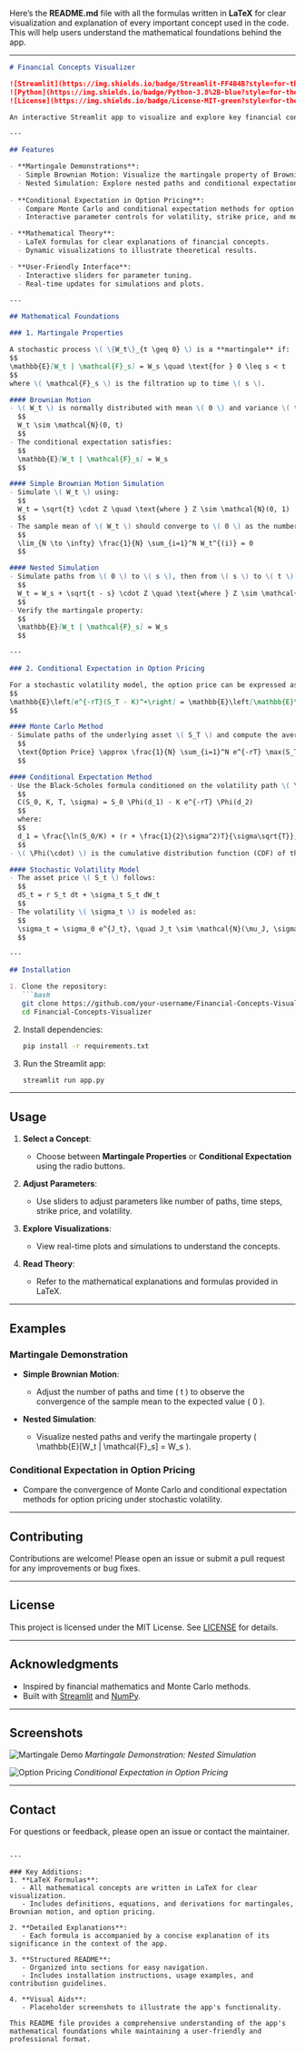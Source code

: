 Here’s the **README.md** file with all the formulas written in **LaTeX** for clear visualization and explanation of every important concept used in the code. This will help users understand the mathematical foundations behind the app.

---

```markdown
# Financial Concepts Visualizer

![Streamlit](https://img.shields.io/badge/Streamlit-FF4B4B?style=for-the-badge&logo=Streamlit&logoColor=white)
![Python](https://img.shields.io/badge/Python-3.8%2B-blue?style=for-the-badge&logo=python)
![License](https://img.shields.io/badge/License-MIT-green?style=for-the-badge)

An interactive Streamlit app to visualize and explore key financial concepts, including **martingale properties** and **conditional expectation** in option pricing, using Monte Carlo simulations and mathematical theory.

---

## Features

- **Martingale Demonstrations**:
  - Simple Brownian Motion: Visualize the martingale property of Brownian motion.
  - Nested Simulation: Explore nested paths and conditional expectations.
  
- **Conditional Expectation in Option Pricing**:
  - Compare Monte Carlo and conditional expectation methods for option pricing.
  - Interactive parameter controls for volatility, strike price, and more.

- **Mathematical Theory**:
  - LaTeX formulas for clear explanations of financial concepts.
  - Dynamic visualizations to illustrate theoretical results.

- **User-Friendly Interface**:
  - Interactive sliders for parameter tuning.
  - Real-time updates for simulations and plots.

---

## Mathematical Foundations

### 1. Martingale Properties

A stochastic process \( \{W_t\}_{t \geq 0} \) is a **martingale** if:
$$
\mathbb{E}[W_t | \mathcal{F}_s] = W_s \quad \text{for } 0 \leq s < t
$$
where \( \mathcal{F}_s \) is the filtration up to time \( s \).

#### Brownian Motion
- \( W_t \) is normally distributed with mean \( 0 \) and variance \( t \):
  $$
  W_t \sim \mathcal{N}(0, t)
  $$
- The conditional expectation satisfies:
  $$
  \mathbb{E}[W_t | \mathcal{F}_s] = W_s
  $$

#### Simple Brownian Motion Simulation
- Simulate \( W_t \) using:
  $$
  W_t = \sqrt{t} \cdot Z \quad \text{where } Z \sim \mathcal{N}(0, 1)
  $$
- The sample mean of \( W_t \) should converge to \( 0 \) as the number of paths increases:
  $$
  \lim_{N \to \infty} \frac{1}{N} \sum_{i=1}^N W_t^{(i)} = 0
  $$

#### Nested Simulation
- Simulate paths from \( 0 \) to \( s \), then from \( s \) to \( t \):
  $$
  W_t = W_s + \sqrt{t - s} \cdot Z \quad \text{where } Z \sim \mathcal{N}(0, 1)
  $$
- Verify the martingale property:
  $$
  \mathbb{E}[W_t | \mathcal{F}_s] = W_s
  $$

---

### 2. Conditional Expectation in Option Pricing

For a stochastic volatility model, the option price can be expressed as:
$$
\mathbb{E}\left[e^{-rT}(S_T - K)^+\right] = \mathbb{E}\left[\mathbb{E}\left[e^{-rT}(S_T - K)^+ | \sigma\right]\right]
$$

#### Monte Carlo Method
- Simulate paths of the underlying asset \( S_T \) and compute the average payoff:
  $$
  \text{Option Price} \approx \frac{1}{N} \sum_{i=1}^N e^{-rT} \max(S_T^{(i)} - K, 0)
  $$

#### Conditional Expectation Method
- Use the Black-Scholes formula conditioned on the volatility path \( \sigma \):
  $$
  C(S_0, K, T, \sigma) = S_0 \Phi(d_1) - K e^{-rT} \Phi(d_2)
  $$
  where:
  $$
  d_1 = \frac{\ln(S_0/K) + (r + \frac{1}{2}\sigma^2)T}{\sigma\sqrt{T}}, \quad d_2 = d_1 - \sigma\sqrt{T}
  $$
- \( \Phi(\cdot) \) is the cumulative distribution function (CDF) of the standard normal distribution.

#### Stochastic Volatility Model
- The asset price \( S_t \) follows:
  $$
  dS_t = r S_t dt + \sigma_t S_t dW_t
  $$
- The volatility \( \sigma_t \) is modeled as:
  $$
  \sigma_t = \sigma_0 e^{J_t}, \quad J_t \sim \mathcal{N}(\mu_J, \sigma_J^2)
  $$

---

## Installation

1. Clone the repository:
   ```bash
   git clone https://github.com/your-username/Financial-Concepts-Visualizer.git
   cd Financial-Concepts-Visualizer
   ```

2. Install dependencies:
   ```bash
   pip install -r requirements.txt
   ```

3. Run the Streamlit app:
   ```bash
   streamlit run app.py
   ```

---

## Usage

1. **Select a Concept**:
   - Choose between **Martingale Properties** or **Conditional Expectation** using the radio buttons.

2. **Adjust Parameters**:
   - Use sliders to adjust parameters like number of paths, time steps, strike price, and volatility.

3. **Explore Visualizations**:
   - View real-time plots and simulations to understand the concepts.

4. **Read Theory**:
   - Refer to the mathematical explanations and formulas provided in LaTeX.

---

## Examples

### Martingale Demonstration
- **Simple Brownian Motion**:
  - Adjust the number of paths and time \( t \) to observe the convergence of the sample mean to the expected value \( 0 \).

- **Nested Simulation**:
  - Visualize nested paths and verify the martingale property \( \mathbb{E}[W_t | \mathcal{F}_s] = W_s \).

### Conditional Expectation in Option Pricing
- Compare the convergence of Monte Carlo and conditional expectation methods for option pricing under stochastic volatility.

---

## Contributing

Contributions are welcome! Please open an issue or submit a pull request for any improvements or bug fixes.

---

## License

This project is licensed under the MIT License. See [LICENSE](LICENSE) for details.

---

## Acknowledgments

- Inspired by financial mathematics and Monte Carlo methods.
- Built with [Streamlit](https://streamlit.io) and [NumPy](https://numpy.org).

---

## Screenshots

![Martingale Demo](screenshots/martingale.png)
*Martingale Demonstration: Nested Simulation*

![Option Pricing](screenshots/option_pricing.png)
*Conditional Expectation in Option Pricing*

---

## Contact

For questions or feedback, please open an issue or contact the maintainer.
```

---

### Key Additions:
1. **LaTeX Formulas**:
   - All mathematical concepts are written in LaTeX for clear visualization.
   - Includes definitions, equations, and derivations for martingales, Brownian motion, and option pricing.

2. **Detailed Explanations**:
   - Each formula is accompanied by a concise explanation of its significance in the context of the app.

3. **Structured README**:
   - Organized into sections for easy navigation.
   - Includes installation instructions, usage examples, and contribution guidelines.

4. **Visual Aids**:
   - Placeholder screenshots to illustrate the app's functionality.

This README file provides a comprehensive understanding of the app's mathematical foundations while maintaining a user-friendly and professional format.
